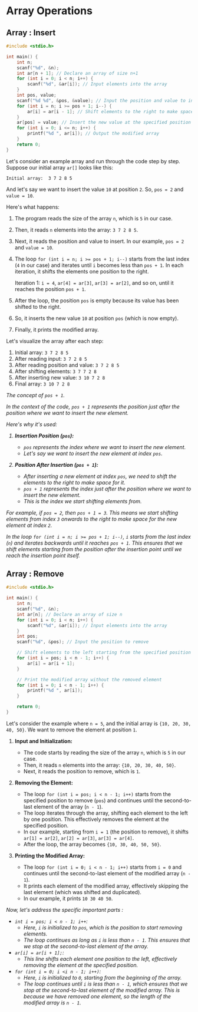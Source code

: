 # Array Operations

## Array : Insert

```c
#include <stdio.h>

int main() {
    int n;
    scanf("%d", &n);
    int ar[n + 1]; // Declare an array of size n+1
    for (int i = 0; i < n; i++) {
        scanf("%d", &ar[i]); // Input elements into the array
    }
    int pos, value;
    scanf("%d %d", &pos, &value); // Input the position and value to insert
    for (int i = n; i >= pos + 1; i--) {
        ar[i] = ar[i - 1]; // Shift elements to the right to make space
    }
    ar[pos] = value; // Insert the new value at the specified position
    for (int i = 0; i <= n; i++) {
        printf("%d ", ar[i]); // Output the modified array
    }
    return 0;
}
```

Let's consider an example array and run through the code step by step. Suppose our initial array `ar[]` looks like this:

```
Initial array:  3 7 2 8 5
```

And let's say we want to insert the value `10` at position `2`. So, `pos = 2` and `value = 10`.

Here's what happens:

1. The program reads the size of the array `n`, which is `5` in our case.

2. Then, it reads `n` elements into the array: `3 7 2 8 5`.

3. Next, it reads the position and value to insert. In our example, `pos = 2` and `value = 10`.

4. The loop `for (int i = n; i >= pos + 1; i--)` starts from the last index (`4` in our case) and iterates until `i` becomes less than `pos + 1`. In each iteration, it shifts the elements one position to the right.

   Iteration 1: `i = 4`, `ar[4] = ar[3]`, `ar[3] = ar[2]`, and so on, until it reaches the position `pos + 1`.

5. After the loop, the position `pos` is empty because its value has been shifted to the right.

6. So, it inserts the new value `10` at position `pos` (which is now empty).

7. Finally, it prints the modified array.

Let's visualize the array after each step:

1. Initial array: `3 7 2 8 5`
2. After reading input: `3 7 2 8 5`
3. After reading position and value: `3 7 2 8 5`
4. After shifting elements: `3 7 7 2 8`
5. After inserting new value: `3 10 7 2 8`
6. Final array: `3 10 7 2 8`

<i>

The concept of `pos + 1`.

In the context of the code, `pos + 1` represents the position just after the position where we want to insert the new element.

Here's why it's used:

1. **Insertion Position (`pos`):**

   - `pos` represents the index where we want to insert the new element.
   - Let's say we want to insert the new element at index `pos`.

2. **Position After Insertion (`pos + 1`):**
   - After inserting a new element at index `pos`, we need to shift the elements to the right to make space for it.
   - `pos + 1` represents the index just after the position where we want to insert the new element.
   - This is the index we start shifting elements from.

For example, if `pos = 2`, then `pos + 1 = 3`. This means we start shifting elements from index `3` onwards to the right to make space for the new element at index `2`.

In the loop `for (int i = n; i >= pos + 1; i--)`, `i` starts from the last index (`n`) and iterates backwards until it reaches `pos + 1`. This ensures that we shift elements starting from the position after the insertion point until we reach the insertion point itself.
</i>

## Array : Remove

```c
#include <stdio.h>

int main() {
    int n;
    scanf("%d", &n);
    int ar[n]; // Declare an array of size n
    for (int i = 0; i < n; i++) {
        scanf("%d", &ar[i]); // Input elements into the array
    }
    int pos;
    scanf("%d", &pos); // Input the position to remove

    // Shift elements to the left starting from the specified position
    for (int i = pos; i < n - 1; i++) {
        ar[i] = ar[i + 1];
    }

    // Print the modified array without the removed element
    for (int i = 0; i < n - 1; i++) {
        printf("%d ", ar[i]);
    }

    return 0;
}
```

Let's consider the example where `n = 5`, and the initial array is `{10, 20, 30, 40, 50}`. We want to remove the element at position `1`.

1. **Input and Initialization:**

   - The code starts by reading the size of the array `n`, which is `5` in our case.
   - Then, it reads `n` elements into the array: `{10, 20, 30, 40, 50}`.
   - Next, it reads the position to remove, which is `1`.

2. **Removing the Element:**

   - The loop `for (int i = pos; i < n - 1; i++)` starts from the specified position to remove (`pos`) and continues until the second-to-last element of the array (`n - 1`).
   - The loop iterates through the array, shifting each element to the left by one position. This effectively removes the element at the specified position.
   - In our example, starting from `i = 1` (the position to remove), it shifts `ar[1] = ar[2]`, `ar[2] = ar[3]`, `ar[3] = ar[4]`.
   - After the loop, the array becomes `{10, 30, 40, 50, 50}`.

3. **Printing the Modified Array:**
   - The loop `for (int i = 0; i < n - 1; i++)` starts from `i = 0` and continues until the second-to-last element of the modified array (`n - 1`).
   - It prints each element of the modified array, effectively skipping the last element (which was shifted and duplicated).
   - In our example, it prints `10 30 40 50`.

<i>

Now, let's address the specific important parts :

- `int i = pos; i < n - 1; i++`:
  - Here, `i` is initialized to `pos`, which is the position to start removing elements.
  - The loop continues as long as `i` is less than `n - 1`. This ensures that we stop at the second-to-last element of the array.
- `ar[i] = ar[i + 1];`:
  - This line shifts each element one position to the left, effectively removing the element at the specified position.
- `for (int i = 0; i <i n - 1; i++)`:
  - Here, `i` is initialized to `0`, starting from the beginning of the array.
  - The loop continues until `i` is less than `n - 1`, which ensures that we stop at the second-to-last element of the modified array. This is because we have removed one element, so the length of the modified array is `n - 1`.

</i>
